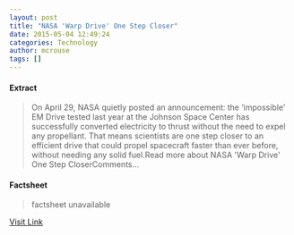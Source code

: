 ```yaml
---
layout: post
title: "NASA 'Warp Drive' One Step Closer"
date: 2015-05-04 12:49:24
categories: Technology
author: mcrouse
tags: []
---
```



#### Extract
>On April 29, NASA quietly posted an announcement: the ‘impossible’ EM Drive tested last year at the Johnson Space Center has successfully converted electricity to thrust without the need to expel any propellant. That means scientists are one step closer to an efficient drive that could propel spacecraft faster than ever before, without needing any solid fuel.Read more about NASA &#039;Warp Drive&#039; One Step CloserComments...

#### Factsheet
>factsheet unavailable

[Visit Link](http://www.pddnet.com/news/2015/05/nasa-warp-drive-one-step-closer)


